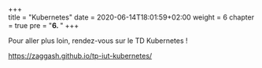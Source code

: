 +++                                                                                                                                                                                                         
title = "Kubernetes"
date = 2020-06-14T18:01:59+02:00
weight = 6
chapter = true
pre = "<b>6. </b>"
+++


Pour aller plus loin, rendez-vous sur le TD Kubernetes !  

https://zaggash.github.io/tp-iut-kubernetes/
